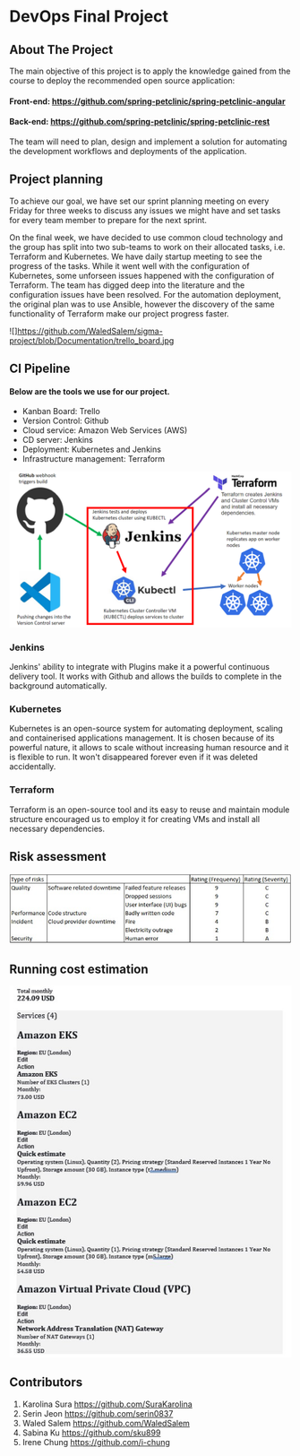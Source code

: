 # DevOps Final Project

<!-- ABOUT THE PROJECT -->
## About The Project

The main objective of this project is to apply the knowledge gained from the course to deploy the recommended open source application:

#### Front-end: https://github.com/spring-petclinic/spring-petclinic-angular<br />
#### Back-end: https://github.com/spring-petclinic/spring-petclinic-rest

The team will need to plan, design and implement a solution for automating the development workflows and deployments of the application.


<!-- PROJECT PLANNING -->
## Project planning

To achieve our goal, we have set our sprint planning meeting on every Friday for three weeks to discuss any issues we might have and set tasks for every team member to prepare for the next sprint.

On the final week, we have decided to use common cloud technology and the group has split into two sub-teams to work on their allocated tasks, i.e. Terraform and Kubernetes. We have daily startup meeting to see the progress of the tasks. While it went well with the configuration of Kubernetes, some unforseen issues happened with the configuration of Terraform. The team has digged deep into the literature and the configuration issues have been resolved. For the automation deployment, the original plan was to use Ansible, however the discovery of the same functionality of Terraform make our project progress faster.

![]https://github.com/WaledSalem/sigma-project/blob/Documentation/trello_board.jpg

<!-- CI Pipeline -->
## CI Pipeline

#### Below are the tools we use for our project.
* Kanban Board: Trello
* Version Control: Github
* Cloud service: Amazon Web Services (AWS)
* CD server: Jenkins
* Deployment: Kubernetes and Jenkins
* Infrastructure management: Terraform

![](https://github.com/WaledSalem/sigma-project/blob/Documentation/Documents/CI_pipline.png)

### Jenkins
Jenkins' ability to integrate with Plugins make it a powerful continuous delivery tool. It works with Github and allows the builds to complete in the background automatically.

### Kubernetes
Kubernetes is an open-source system for automating deployment, scaling and containerised applications management. It is chosen because of its powerful nature, it allows to scale without increasing human resource and it is flexible to run. It won't disappeared forever even if it was deleted accidentally.

### Terraform
Terraform is an open-source tool and its easy to reuse and maintain module structure encouraged us to employ it for creating VMs and install all necessary dependencies. 

<!-- Risk assessment -->
## Risk assessment

![](https://github.com/WaledSalem/sigma-project/blob/Documentation/risk_assessment.jpg)

<!-- Running cost estimation -->
## Running cost estimation

![](https://github.com/WaledSalem/sigma-project/blob/Documentation/Cost%20estimate.jpg)

<!-- CONTRIBUTORS -->
## Contributors

1. Karolina Sura  https://github.com/SuraKarolina 
2. Serin Jeon  https://github.com/serin0837
3. Waled Salem   https://github.com/WaledSalem
4. Sabina Ku   https://github.com/sku899
5. Irene Chung   https://github.com/i-chung
